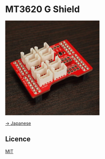 # MT3620 G Shield

<img src="media/1.jpg" width="300">

[-> Japanese](README.ja.md)

## Licence

[MIT](LICENSE.txt)
